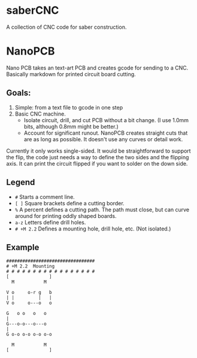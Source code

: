 # saberCNC
A collection of CNC code for saber construction.

# NanoPCB
Nano PCB takes an text-art PCB and creates gcode for sending to a CNC.
Basically markdown for printed circuit board cutting.

## Goals:
1. Simple: from a text file to gcode in one step
2. Basic CNC machine.
   - Isolate circuit, drill, and cut PCB without a bit change. (I use 1.0mm
     bits, although 0.8mm might be better.)
   - Account for significant runout. NanoPCB creates straight cuts that are
     as long as possible. It doesn't use any curves or detail work.

Currently it only works single-sided. It would be straightforward to support
the flip, the code just needs a way to define the two sides and the flipping
axis. It can print the circuit flipped if you want to solder on the down side.

## Legend

* ````#````         Starts a comment line.
* ````[ ]````       Square brackets define a cutting border.
* ````%````         A percent defines a cutting path. The path must close, but can curve around for printing oddly shaped boards.
* ````a-z````       Letters define drill holes.
* ````# +M 2.2````  Defines a mounting hole, drill hole, etc. (Not isolated.)

## Example

````
#################################
# +M 2.2  Mounting
# # # # # # # # # # # # # # # # #
[               ]
  M           M 

V o     o-r g   b
| |         |   |
V o     o---o   o

G   o o   o   o
|
G---o-o---o---o
|
G o-o o-o o-o o-o 

  M           M 
[               ]
````
